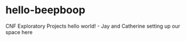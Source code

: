 # hello-beepboop
CNF Exploratory Projects
hello world! - Jay and Catherine setting up our space here

